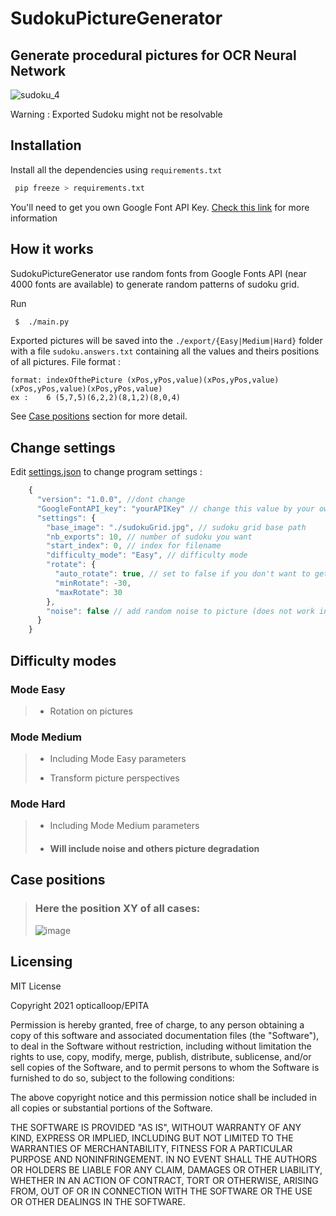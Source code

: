 # SudokuPictureGenerator
## Generate procedural pictures for OCR Neural Network
![sudoku_4](https://user-images.githubusercontent.com/14821642/132983241-b53ae065-b162-4b34-b256-e31a0db0ada8.jpg)

Warning : Exported Sudoku might not be resolvable
## Installation

Install all the dependencies using `requirements.txt`
```bash
 pip freeze > requirements.txt
```

You'll need to get you own Google Font API Key. 
[Check this link](https://developers.google.com/fonts/docs/developer_api) 
for more information

## How it works
SudokuPictureGenerator use random fonts from Google Fonts API (near 4000 fonts are available) 
to generate random patterns of sudoku grid.


Run 
```bash
 $  ./main.py
```

Exported pictures will be saved into the `./export/{Easy|Medium|Hard}` folder with a file `sudoku.answers.txt` containing all the values 
and theirs positions of all pictures.
File format :

```text
format: indexOfthePicture (xPos,yPos,value)(xPos,yPos,value)(xPos,yPos,value)(xPos,yPos,value)
ex :    6 (5,7,5)(6,2,2)(8,1,2)(8,0,4)
```
See [Case positions](##Cases-positions) section for more detail.

## Change settings
Edit [settings.json](/settings.json) to change program settings :

```js
    {
      "version": "1.0.0", //dont change
      "GoogleFontAPI_key": "yourAPIKey" // change this value by your own Google Font API Key
      "settings": {
        "base_image": "./sudokuGrid.jpg", // sudoku grid base path
        "nb_exports": 10, // number of sudoku you want
        "start_index": 0, // index for filename
        "difficulty_mode": "Easy", // difficulty mode
        "rotate": {
          "auto_rotate": true, // set to false if you don't want to get a rotated picture
          "minRotate": -30, 
          "maxRotate": 30
        },
        "noise": false // add random noise to picture (does not work in 1.0.0)
      }
    }
```
## Difficulty modes
### Mode Easy
>*  Rotation on pictures

### Mode Medium
>*  Including Mode Easy parameters
>
>* Transform picture perspectives

### Mode Hard
>*  Including Mode Medium parameters
> 
>* ####  Will include noise and others picture degradation
## Case positions
>### Here the position XY of all cases:
>![image](https://user-images.githubusercontent.com/14821642/132983889-ca2988d0-0b6d-4dec-ad21-368690ce9ae0.png)


## Licensing
MIT License

Copyright 2021 opticalloop/EPITA

Permission is hereby granted, free of charge, to any person obtaining a copy of this software and associated 
documentation files (the "Software"), to deal in the Software without restriction, including without limitation the 
rights to use, copy, modify, merge, publish, distribute, sublicense, and/or sell copies of the Software, and to permit
persons to whom the Software is furnished to do so, subject to the following conditions:

The above copyright notice and this permission notice shall be included in all copies or substantial portions of the 
Software.

THE SOFTWARE IS PROVIDED "AS IS", WITHOUT WARRANTY OF ANY KIND, EXPRESS OR IMPLIED, INCLUDING BUT NOT LIMITED TO THE 
WARRANTIES OF MERCHANTABILITY, FITNESS FOR A PARTICULAR PURPOSE AND NONINFRINGEMENT. IN NO EVENT SHALL THE AUTHORS OR 
HOLDERS BE LIABLE FOR ANY CLAIM, DAMAGES OR OTHER LIABILITY, WHETHER IN AN ACTION OF CONTRACT, TORT OR OTHERWISE, 
ARISING FROM, OUT OF OR IN CONNECTION WITH THE SOFTWARE OR THE USE OR OTHER DEALINGS IN THE SOFTWARE.